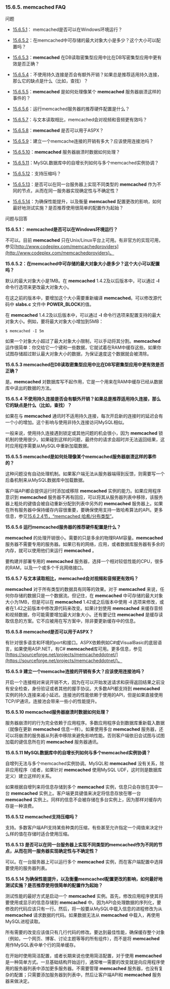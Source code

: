 ### 15.6.5. memcached FAQ

问题

* [15.6.5.1](#15.06.05.01)： memcached是否可以在Windows环境运行？

* [15.6.5.2](#15.06.05.02)：在memcached中可存储的最大对象大小是多少？这个大小可以配置吗？

* [15.6.5.3](#15.06.05.03)：**memcached** 在DB读取密集型应用中比在DB写密集型应用中更有效是否正确？

* [15.6.5.4](#15.06.05.04)：不使用持久连接是否会有额外开销？如果总是推荐适用持久连接，那么它的缺点是什么（比如，查找）？

* [15.6.5.5](#15.06.05.05)：**memcached** 是如何处理像某个 **memcached** 服务器崩溃这样的事件的？

* [15.6.5.6](#15.06.05.06)：运行memcached服务器的推荐硬件配置是什么？

* [15.6.5.7](#15.06.05.07)：与文本读取相比，memcached会对视频和音频更有效吗？

* [15.6.5.8](#15.06.05.08)：**memcached** 是否可以用于ASPX？

* [15.6.5.9](#15.06.05.09)：建立一个memcache连接的开销有多大？应该使用连接池吗？

* [15.6.5.10](#15.06.05.10)：**memcached** 服务器崩溃时数据如何处理？

* [15.6.5.11](#15.06.05.11)：MySQL数据库中的自增长列如何与多个memcached实例协调？

* [15.6.5.12](#15.06.05.12)：支持压缩吗？

* [15.6.5.13](#15.06.05.13)：是否可以在同一台服务器上实现不同类型的 **memcached** 作为不同的节点，从而在同一服务器实现确定性与不确定性？

* [15.6.5.14](#15.06.05.14)：为确保性能提升，以及衡量 **memcached** 配置更改的影响，如何最好地测试实施？是否推荐使用很简单的配置作为起始？

问题与回答

**<a name="15.06.05.01"/>15.6.5.1</a>： memcached是否可以在Windows环境运行？**

不可以。目前 **memcached** 只在Unix/Linux平台上可用。有非官方的实现可用，参见[http://www.codeplex.com/memcachedproviders](http://www.codeplex.com/memcachedproviders)。

**<a name="15.06.05.02"/>15.6.5.2</a>：在memcached中可存储的最大对象大小是多少？这个大小可以配置吗？**

默认的最大对象大小是1MB。在 **memcached** 1.4.2及以后版本中，可以通过 **-I** 命令行选项来更改最大对象大小。

在这之前的版本中，要增加这个大小需要重新编译 **memcached**。可以修改源代码中 **slabs.c** 文件中 **POWER_BLOCK**的值。

在 **memcached** 1.4.2及以后版本中，可以通过 **-I** 命令行选项来配置支持的最大对象大小。例如，要将最大对象大小增加到5MB：

```
$ memcached -I 5m
```

如果一个对象大小超过了最大对象大小限制，可以手动将其分割。**memcached**运作很简单：你交给它一个键和一些数据，它就试着在RAM中缓存这些。如果你试图存储超过默认最大对象大小的数据，为保证速度这个数据就会被清除。

**<a name="15.06.05.03"/>15.6.5.3</a> memcached在DB读取密集型应用中比在DB写密集型应用中更有效是否正确？**

是。**memcached** 对数据库写不起作用，它是一个用来在RAM中缓存已经从数据库中读出的数据的方法。

**<a name="15.06.05.04"/>15.6.5.4</a> 不使用持久连接是否会有额外开销？如果总是推荐适用持久连接，那么它的缺点是什么（比如，查找）？**

如果在与 **memcached** 通讯时不适用持久连接，每次开启新的连接时的延迟会有一个小的增加。这个影响与使用非持久连接访问MySQL相似。

一般来说，使用持久连接遇到锁定或其他问题的机会很小，因为 **memcached** 锁机制的使用很少。如果碰到这样的问题，最终你的请求会超时并无法返回结果，这时应用程序需要从MySQL中重新加载数据。

**<a name="15.06.05.05"/>15.6.5.5</a> memcached是如何处理像某个memcached服务器崩溃这样的事件的？**

这种问题没有自动处理机制。如果客户端无法从服务器端得到反馈，则需要写一个后备机制来从MySQL数据库中加载数据。

客户端API都会提供运行时添加或移除 **memcached** 实例的能力。如果应用程序意识到 **memcached** 服务器不再有回应，可以将其从服务器列表中移除，该服务器上粗处的键值会被自动重新分配到列表中另外的 **memcached** 服务器上。如果在所有服务器中保持缓存内容很重要，要确保使用支持一致哈希算法的API。更多信息，参见[15.6.2.4节，“memcached 哈希/分布类型”](./15.06.02_Using_memcached.md#15.06.02.04)。

**<a name="15.06.05.06"/>15.6.5.6</a> 运行memcached服务器的推荐硬件配置是什么？**

**memcached** 的处理开销很小。需要的只是多余的物理RAM容量。**memcached** 服务器不需要专用的服务器。如果已有的网络，应用，或者数据库服务器有多余的内存，就可以使用他们来运行 **memcached** 。

要构建并部署专用的 **memcached** 服务器，选择一个相对较低性能的CPU，很多的RAM，以及一个或多个千兆网络接口。

**<a name="15.06.05.07"/>15.6.5.7</a> 与文本读取相比，memcached会对视频和音频更有效吗？**

**memcached** 对于所有类型的数据具有同等的效果。对于 **memcached** 来说，任何你存储的数据只是一个数据流。但记住，在 **memcached** 中可存储的最大对象大小为1MB，但是可以在 **memcached** 1.42或之后版本中使用 **-I** 选项来修改，或者在1.42之前版本中修改源代码来改变。如果计划使用 **memcached** 来缓存音频和视频数据，你可能需要增加最大对象大小。还有要记住 **memcached** 是缓存读取信息的方案。它不应被用在写方案中，除非要更新缓存中的信息。

**<a name="15.06.05.08"/>15.6.5.8</a> memcached是否可以用于ASPX？**

有针对很多语言和环境的port和接口。ASPX依赖例如C#或VisualBasic的底层语言，如果使用ASP.NET，有C# **memcached**库可用。更多信息，参见[https://sourceforge.net/projects/memcacheddotnet/](https://sourceforge.net/projects/memcacheddotnet/)。

**<a name="15.06.05.09"/>15.6.5.9</a> 建立一个memcache连接的开销有多大？应该使用连接池吗？**

开启一个连接相对来说开销不大，因为在可以开始发送请求和获得返回结果之前没有安全检查，身份验证或者其他的握手协议。大多数API都支持到 **memcached** 实例的持久连接来减小延迟。连接池的性能依赖于使用的API，但是如果直接使用TCP/IP通讯，连接池会带来一些小的性能提升。

**<a name="15.06.05.10"/>15.6.5.10</a> memcached服务器崩溃时数据如何处理？**

服务器崩溃时的行为完全依赖于应用程序。多数应用程序会到数据库重新载入数据（就像在更新 **memcached** 信息一样）。如果使用多台 **memcached** 服务器，还可以将崩溃的服务器从列表中移除来避免影响性能。否则客户端依旧会试图与试图加载的键信息所在的 **memcached** 服务器通讯。

**<a name="15.06.05.11"/>15.6.5.11</a> MySQL数据库中的自增长列如何与多个memcached实例协调？**

自增列无法与多个memcached实例协调。MySQL和 **memcached** 没有关系，除非应用程序（或者，如果针对 **memcached** 使用MySQL UDF，这时则是数据库定义）建立这样的关系。

如果根据自增列来将信息存储到多个 **memcached** 实例，信息只会存放在其中一台 **memcached** 实例上。客户端更具键值来决定将信息存放在哪一台 **memcached** 实例上。同样的信息不会被存储在多台实例上，因为那样对缓存内存是一种浪费。

**<a name="15.06.05.12"/>15.6.5.12</a> memcached支持压缩吗？**

支持。多数客户端API支持某些种类的压缩，有些甚至允许指定一个阈值来决定什么样的值在存储时适合使用压缩。

**<a name="15.06.05.13"/>15.6.5.13</a> 是否可以在同一台服务器上实现不同类型的memcached作为不同的节点，从而在同一服务器实现确定性与不确定性？**

可以。在一台服务器上可以运行多个 **memcached** 实例，而在客户端配置中选择要使用的服务器列表。

**<a name="15.06.05.14"/>15.6.5.14</a> 为确保性能提升，以及衡量memcached配置更改的影响，如何最好地测试实施？是否推荐使用很简单的配置作为起始？**

测试性能的最好方式是启动一个 **memcached** 实例。首先，修改应用程序使其将要使用或显示的信息存储到 **memcached** 中。因为API会处理数据的序列化，要修改的代码应该只有一行。然后，将一般要从MySQL中载入信息的进程修改为从 **memcached** 请求数据的代码。如果数据无法从 **memcached** 中载入，再使用MySQL进程读取。

所有需要的改变应该值只有几行代码的修改。要达到最佳性能，确保缓存整个对象（例如，一个网页、博客、讨论主题等等的所有组件），而不是将 **memcached** 用作MySQL表中单个行的简单缓存。

在开始时使用简洁配置，或者长期来说也使用简洁配置，对于使用 **memcached** 是一种简单方式。一旦基础结构开始运行，通常唯一需要的改变就是向应用程序使用的服务器列表中添加更多服务器。不需要管理 **memcached** 服务器，也没有复杂的配置；只需要添加服务器到列表中，然后让客户端API和 **memcached** 服务器来做决定。


